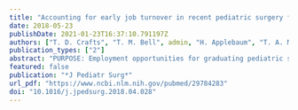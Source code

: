 ```yaml
---
title: "Accounting for early job turnover in recent pediatric surgery fellowship graduates: An American Pediatric Surgical Association Membership and Credentials Committee study"
date: 2018-05-23
publishDate: 2021-01-23T16:37:10.791197Z
authors: ["T. D. Crafts", "T. M. Bell", admin, "H. Applebaum", "T. A. Markel"]
publication_types: ["2"]
abstract: "PURPOSE: Employment opportunities for graduating pediatric surgeons vary from year to year. Significant turnover among new employees indicates fellowship graduates may be unsophisticated in choosing job opportunities which will ultimately be satisfactory for themselves and their families. The purpose of this study was to assess what career, life, and social factors contributed to the turnover rates among pediatric surgeons in their first employment position. METHODS: American Pediatric Surgical Association members who completed fellowship training between 2011 and 2016 were surveyed voluntarily. Only those who completed training in a pediatric surgery fellowship sanctioned by the American Board of Surgery and whose first employment involved the direct surgical care of patients were included. The survey was completed electronically and the results were evaluated using chi-squared analysis to determine which independent variables contributed to a dependent outcome of changing place of employment. RESULTS: 110 surveys were returned with respondents meeting inclusion criteria. 13 (11.8%) of the respondents changed jobs within the study period and 97 (88.2%) did not change jobs. Factors identified that likely contributed to changing jobs included a perceived lack of opportunity for career [p=<0.001] advancement and the desire to no longer work at an academic or teaching facility [p=0.013]. Others factors included excessive case load [p=0.006]; personal conflict with partners or staff [p=0.007]; career goals unfulfilled by practice [p=0.011]; lack of mentorship in partners [p=0.026]; and desire to be closer to the surgeon's or their spouse's family [p=0.002]. CONCLUSIONS: Several factors appear to play a role in motivating young pediatric surgeons to change jobs early in their careers. These factors should be taken into account by senior pediatric fellows and their advisors when considering job opportunities. TYPE OF STUDY: Survey. LEVEL OF EVIDENCE: IV."
featured: false
publication: "*J Pediatr Surg*"
url_pdf: "https://www.ncbi.nlm.nih.gov/pubmed/29784283"
doi: "10.1016/j.jpedsurg.2018.04.028"
---
```


